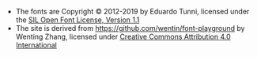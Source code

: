 - The fonts are Copyright © 2012-2019 by Eduardo Tunni, licensed under the [SIL Open Font License, Version 1.1](./OFL.txt)
- The site is derived from https://github.com/wentin/font-playground by Wenting Zhang, licensed under [Creative Commons Attribution 4.0 International](./site-sources/license.txt)
